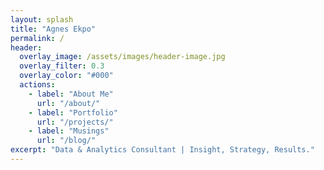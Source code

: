 ```yaml
---
layout: splash
title: "Agnes Ekpo"
permalink: /
header:
  overlay_image: /assets/images/header-image.jpg
  overlay_filter: 0.3
  overlay_color: "#000"
  actions:
    - label: "About Me"
      url: "/about/"
    - label: "Portfolio"
      url: "/projects/"
    - label: "Musings"
      url: "/blog/"
excerpt: "Data & Analytics Consultant | Insight, Strategy, Results."
---
```

